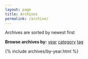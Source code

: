 ```yaml
---
layout: page
title: Archives
permalink: /archive/
---
```

Archives are sorted by newest first

<nav class="menu archives text-center" aria-label="browse archives">
  <strong aria-hidden="true">Browse archives by:</strong>
  <a href="/archive" class="active" aria-current="page">year</a>
  <a href="/categories">category</a>
  <a href="/tags">tag</a>
</nav>

{% include archives/by-year.html %}